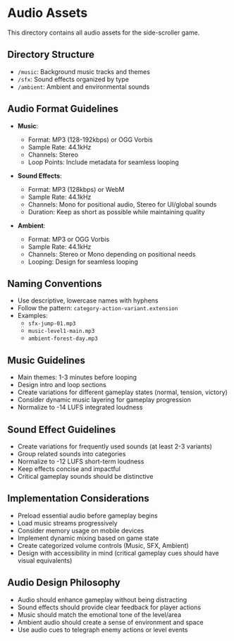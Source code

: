 # Audio Assets

This directory contains all audio assets for the side-scroller game.

## Directory Structure

- `/music`: Background music tracks and themes
- `/sfx`: Sound effects organized by type
- `/ambient`: Ambient and environmental sounds

## Audio Format Guidelines

- **Music**:
  - Format: MP3 (128-192kbps) or OGG Vorbis
  - Sample Rate: 44.1kHz
  - Channels: Stereo
  - Loop Points: Include metadata for seamless looping
  
- **Sound Effects**:
  - Format: MP3 (128kbps) or WebM
  - Sample Rate: 44.1kHz
  - Channels: Mono for positional audio, Stereo for UI/global sounds
  - Duration: Keep as short as possible while maintaining quality
  
- **Ambient**:
  - Format: MP3 or OGG Vorbis
  - Sample Rate: 44.1kHz
  - Channels: Stereo or Mono depending on positional needs
  - Looping: Design for seamless looping

## Naming Conventions

- Use descriptive, lowercase names with hyphens
- Follow the pattern: `category-action-variant.extension`
- Examples:
  - `sfx-jump-01.mp3`
  - `music-level1-main.mp3`
  - `ambient-forest-day.mp3`

## Music Guidelines

- Main themes: 1-3 minutes before looping
- Design intro and loop sections
- Create variations for different gameplay states (normal, tension, victory)
- Consider dynamic music layering for gameplay progression
- Normalize to -14 LUFS integrated loudness

## Sound Effect Guidelines

- Create variations for frequently used sounds (at least 2-3 variants)
- Group related sounds into categories
- Normalize to -12 LUFS short-term loudness
- Keep effects concise and impactful
- Critical gameplay sounds should be distinctive

## Implementation Considerations

- Preload essential audio before gameplay begins
- Load music streams progressively
- Consider memory usage on mobile devices
- Implement dynamic mixing based on game state
- Create categorized volume controls (Music, SFX, Ambient)
- Design with accessibility in mind (critical gameplay cues should have visual equivalents)

## Audio Design Philosophy

- Audio should enhance gameplay without being distracting
- Sound effects should provide clear feedback for player actions
- Music should match the emotional tone of the level/area
- Ambient audio should create a sense of environment and space
- Use audio cues to telegraph enemy actions or level events 